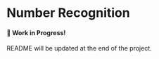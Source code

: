 # Number Recognition
#### :construction: Work in Progress!
README will be updated at the end of the project.